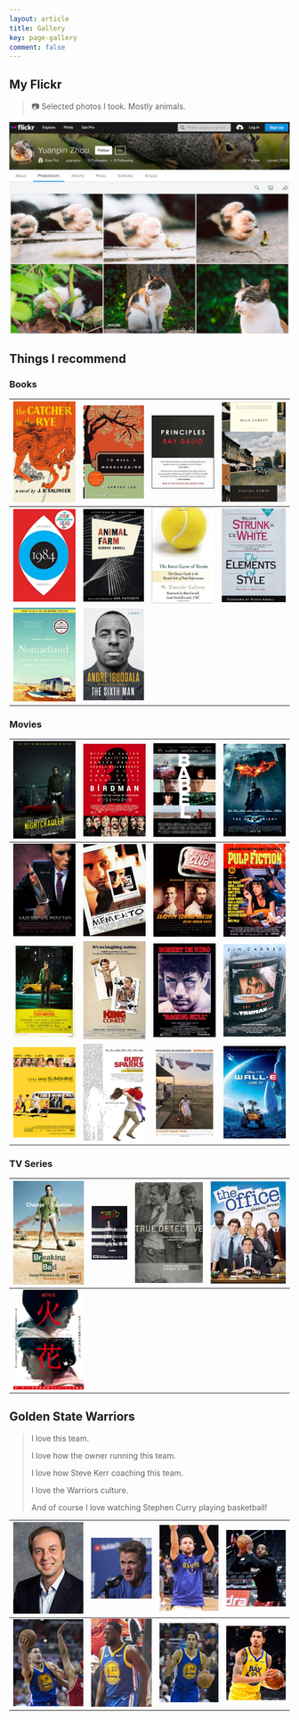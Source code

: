 ```yaml
---
layout: article
title: Gallery
key: page-gallery
comment: false
---
```


## My Flickr

> :camera: Selected photos I took. Mostly animals.

[![](https://raw.githubusercontent.com/yuanpinz/blog/main/assets/images/pages/flickr-page.png "My flickr")](https://www.flickr.com/photos/yuanpinz/)

## Things I recommend

### Books

| [![](https://raw.githubusercontent.com/yuanpinz/blog/main/assets/images/pages/the-catcher-in-the-rye.jpg "The Catcher in The Rye")](https://www.goodreads.com/book/show/5107.The_Catcher_in_the_Rye) | [![](https://raw.githubusercontent.com/yuanpinz/blog/main/assets/images/pages/to-kill-a-mocking-bird.jpg "To Kill a Mocking Bird")](https://www.goodreads.com/book/show/2657.To_Kill_a_Mockingbird) | [![](https://raw.githubusercontent.com/yuanpinz/blog/main/assets/images/pages/principles.jpg "Principles: Life and Work")](https://www.goodreads.com/book/show/34536488-principles) | [![](https://raw.githubusercontent.com/yuanpinz/blog/main/assets/images/pages/main-street.jpg "Main Street")](https://www.goodreads.com/book/show/11376.Main_Street) |
| ------------------------------------------------------------ | ------------------------------------------------------------ | ------------------------------------------------------------ | ------------------------------------------------------------ |
| [![](https://raw.githubusercontent.com/yuanpinz/blog/main/assets/images/pages/1984.jpg "1984")](https://www.goodreads.com/book/show/40961427-1984) | [![](https://raw.githubusercontent.com/yuanpinz/blog/main/assets/images/pages/animal-farm.jpg "Animal Farm")](https://www.goodreads.com/book/show/7613.Animal_Farm) | [![the-inner-game-of-tennis](https://raw.githubusercontent.com/yuanpinz/blog/main/assets/images/pages/the-inner-game-of-tennis.jpg "The Inner Game of Tennis")](https://www.goodreads.com/book/show/905.The_Inner_Game_of_Tennis) | [![the-elements-of-style](https://raw.githubusercontent.com/yuanpinz/blog/main/assets/images/pages/the-elements-of-style.jpg "The Elements of Style")](https://www.goodreads.com/book/show/33514.The_Elements_of_Style) |
| [![nomadland](https://raw.githubusercontent.com/yuanpinz/blog/main/assets/images/pages/nomadland.jpg "Nomadland: Surviving America in the Twenty-First Century")](https://www.goodreads.com/book/show/38212124-nomadland)                             | [![the-sixth-man](https://raw.githubusercontent.com/yuanpinz/blog/main/assets/images/pages/the-sixth-man.jpg "The Sixth Man")](https://www.goodreads.com/book/show/42261223-the-sixth-man)                     |                                                              |                                                              |


### Movies

| [![](https://raw.githubusercontent.com/yuanpinz/blog/main/assets/images/pages/nightcrawler.jpg "Nightcrawler")](https://youtu.be/X8kYDQan8bw) | [![](https://raw.githubusercontent.com/yuanpinz/blog/main/assets/images/pages/birdman.png "Birdman")](https://youtu.be/uJfLoE6hanc) | [![](https://raw.githubusercontent.com/yuanpinz/blog/main/assets/images/pages/babel.png "Babel")](https://youtu.be/yDNa6t-TDrQ) | [![](https://raw.githubusercontent.com/yuanpinz/blog/main/assets/images/pages/the-dark-knight.jpg "The Dark Knight")](https://youtu.be/EXeTwQWrcwY) |
| ------------------------------------------------------------ | ------------------------------------------------------------ | ------------------------------------------------------------ | ------------------------------------------------------------ |
| [![](https://raw.githubusercontent.com/yuanpinz/blog/main/assets/images/pages/american-psycho.webp "American Psycho")](https://youtu.be/81mibtQWWBg) | [![memento](https://raw.githubusercontent.com/yuanpinz/blog/main/assets/images/pages/memento.jpg "Memento")](https://youtu.be/4CV41hoyS8A) | [![fight-club](https://raw.githubusercontent.com/yuanpinz/blog/main/assets/images/pages/fight-club.jpg "Fight Club")](https://youtu.be/qtRKdVHc-cE) | [![pulp-fiction](https://raw.githubusercontent.com/yuanpinz/blog/main/assets/images/pages/pulp-fiction.jpg "Pulp Fiction")](https://youtu.be/s7EdQ4FqbhY) |
| [![taxi-driver](https://raw.githubusercontent.com/yuanpinz/blog/main/assets/images/pages/taxi-driver.jpg "Taxi Driver")](https://youtu.be/UUxD4-dEzn0) | [![the-king-of-comedy](https://raw.githubusercontent.com/yuanpinz/blog/main/assets/images/pages/the-king-of-comedy.jpg "The King of Comedy")](https://youtu.be/0wVhCCo02P4) | [![raging-bull](https://raw.githubusercontent.com/yuanpinz/blog/main/assets/images/pages/raging-bull.jpg "Raging Bull")](https://www.youtu.be/yUp6d79WRVI) | [![the-truman-show](https://raw.githubusercontent.com/yuanpinz/blog/main/assets/images/pages/the-truman-show.jpg "The Truman Show")](https://youtu.be/dlnmQbPGuls) |
| [![little-miss-sunshine](https://raw.githubusercontent.com/yuanpinz/blog/main/assets/images/pages/little-miss-sunshine.jpg "Little Miss Sunshine")](https://youtu.be/bQ7BZTMLImA) | [![ruby-sparks](https://raw.githubusercontent.com/yuanpinz/blog/main/assets/images/pages/ruby-sparks.jpg "Ruby Sparks")](https://youtu.be/xb3_AE-UinY) | [![nomadland](https://raw.githubusercontent.com/yuanpinz/blog/main/assets/images/pages/nomadland.webp "Nomadland")](https://youtu.be/6sxCFZ8_d84) | [![wall-e](https://raw.githubusercontent.com/yuanpinz/blog/main/assets/images/pages/wall-e.jpg "Wall-E")](https://youtu.be/CZ1CATNbXg0) |

### TV Series

| ![](assets/images/pages/breaking-bad.jpg)                   | <img src="assets/images/pages/better-call-saul.webp" style="zoom:40%;" /> | ![](assets/images/pages/true-detective.webp) | <img src="assets/images/pages/the-office.jpg" style="zoom:230%;" /> |
| ----------------------------------------------------------- | ------------------------------------------------------------ | -------------------------------------------- | ------------------------------------------------------------ |
| ![5ff0643b3ffa7d37b383840f](assets/images/pages/hibana.jpg) |                                                              |                                              |                                                              |

## Golden State Warriors

> I love this team.
>
> I love how the owner running this team.
>
> I love how Steve Kerr coaching this team.
>
> I love the Warriors culture.
>
> And of course I love watching Stephen Curry playing basketball!
>

| [![joe-lacob](assets/images/pages/joe-lacob.jpg "Joe Lacob")](gsw/joe-lacob.html) | [![steve-kerr](assets/images/pages/steve-kerr.jpg "Steve Kerr")](gsw/steve-kerr.html) | [![stephen-curry](assets/images/pages/stephen-curry.jpg "Stephen Curry")](gsw/stephen-curry.html) | [![andre-iguodala](assets/images/pages/andre-iguodala.jpg "Andre Iguodala")](gsw/andre-iguodala.html) |
| ------------------------------------------------------------ | ------------------------------------------------------------ | ------------------------------------------------------------ | ------------------------------------------------------------ |
| ![Klay Thompson vs. Jared Dudley (cropped).jpg](assets/images/pages/klay-thompson.jpg "Klay Thompson") | ![draymond-green](assets/images/pages/draymond-green.jpg "Draymond Green")    | ![Shaun Livingston with Warriors (cropped).jpg](assets/images/pages/shaun-livingston.jpg "Shuan Livingston") | ![images](assets/images/pages/jta.jpg "Juan Toscano-Anderson")                       |





